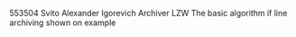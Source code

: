 553504
Svito Alexander Igorevich
Archiver LZW
The basic algorithm if line archiving shown on example
